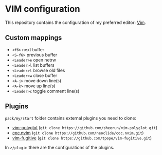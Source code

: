 VIM configuration
=================

This repository contains the configuration of my preferred editor:
[Vim](http://www.vim.org/).

## Custom mappings

- `<f6>` next buffer
- `<S-f6>` previous buffer
- `<Leader>e` open netrw
- `<Leader>l` list buffers
- `<Leader>t` browse old files
- `<Leader>w` close buffer
- `<A-j>` move down line(s)
- `<A-k>` move up line(s)
- `<Leader>c` toggle comment line(s)

## Plugins

`pack/my/start` folder contains external plugins you need to clone:

- [vim-polyglot](https://github.com/sheerun/vim-polyglot) (`git clone https://github.com/sheerun/vim-polyglot.git`)
- [coc.nvim](https://github.com/neoclide/coc.nvim) (`git clone https://github.com/neoclide/coc.nvim.git`)
- [vim-fugitive](https://github.com/tpope/vim-fugitive) (`git clone https://github.com/tpope/vim-fugitive.git`)

In `z/plugin` there are the configurations of the plugins.
